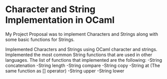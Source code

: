# Character and String Implementation in OCaml

My Project Proposal was to implement Characters and Strings along with some basic functions for Strings.

Implemented Characters and Strings using OCaml character and strings.
Implemented the most common String functions that are used in other languages.
The list of functions that implemented are the following:
-String concatenation
-String length
-String compare
-String copy
-String at (The same function as [] operator)
-String upper
-String lower





